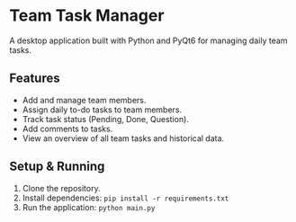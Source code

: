 # Team Task Manager

A desktop application built with Python and PyQt6 for managing daily team tasks.

## Features
- Add and manage team members.
- Assign daily to-do tasks to team members.
- Track task status (Pending, Done, Question).
- Add comments to tasks.
- View an overview of all team tasks and historical data.

## Setup & Running
1. Clone the repository.
2. Install dependencies: `pip install -r requirements.txt`
3. Run the application: `python main.py`